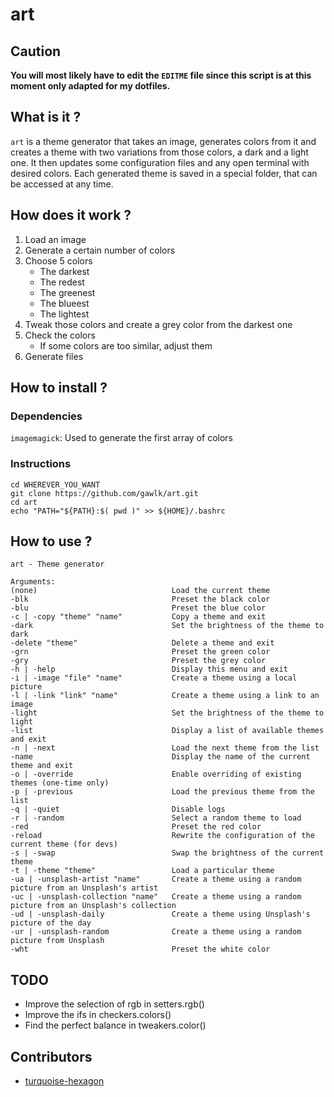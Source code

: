 # art

## Caution

**You will most likely have to edit the `EDITME` file since this script is at this moment only adapted for my dotfiles.**

## What is it ?

`art` is a theme generator that takes an image, generates colors from it and creates a theme with two variations from those colors, a dark and a light one.
It then updates some configuration files and any open terminal with desired colors.
Each generated theme is saved in a special folder, that can be accessed at any time.

## How does it work ?

1. Load an image
2. Generate a certain number of colors
3. Choose 5 colors
    - The darkest
    - The redest
    - The greenest
    - The blueest
    - The lightest
4. Tweak those colors and create a grey color from the darkest one
5. Check the colors
    - If some colors are too similar, adjust them
6. Generate files

## How to install ?

### Dependencies 

`imagemagick`: Used to generate the first array of colors

### Instructions

```
cd WHEREVER_YOU_WANT
git clone https://github.com/gawlk/art.git
cd art
echo "PATH="${PATH}:$( pwd )" >> ${HOME}/.bashrc
```

## How to use ?

```
art - Theme generator

Arguments:
(none)                              Load the current theme
-blk                                Preset the black color
-blu                                Preset the blue color
-c | -copy "theme" "name"           Copy a theme and exit
-dark                               Set the brightness of the theme to dark
-delete "theme"                     Delete a theme and exit
-grn                                Preset the green color
-gry                                Preset the grey color
-h | -help                          Display this menu and exit
-i | -image "file" "name"           Create a theme using a local picture
-l | -link "link" "name"            Create a theme using a link to an image
-light                              Set the brightness of the theme to light
-list                               Display a list of available themes and exit
-n | -next                          Load the next theme from the list
-name                               Display the name of the current theme and exit
-o | -override                      Enable overriding of existing themes (one-time only)
-p | -previous                      Load the previous theme from the list
-q | -quiet                         Disable logs
-r | -random                        Select a random theme to load
-red                                Preset the red color
-reload                             Rewrite the configuration of the current theme (for devs)
-s | -swap                          Swap the brightness of the current theme
-t | -theme "theme"                 Load a particular theme
-ua | -unsplash-artist "name"       Create a theme using a random picture from an Unsplash's artist
-uc | -unsplash-collection "name"   Create a theme using a random picture from an Unsplash's collection
-ud | -unsplash-daily               Create a theme using Unsplash's picture of the day
-ur | -unsplash-random              Create a theme using a random picture from Unsplash
-wht                                Preset the white color
```

## TODO

- Improve the selection of rgb in setters.rgb()
- Improve the ifs in checkers.colors()
- Find the perfect balance in tweakers.color()

## Contributors

- [turquoise-hexagon](https://github.com/turquoise-hexagon)

